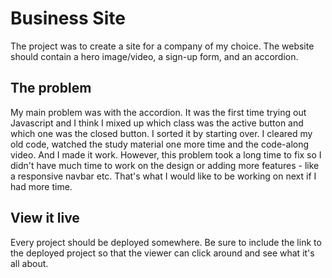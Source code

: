 # Business Site
The project was to create a site for a company of my choice. The website should contain a hero image/video, a sign-up form, and an accordion.

## The problem
My main problem was with the accordion. It was the first time trying out Javascript and I think I mixed up which class was the active button and which one was the closed button. I sorted it by starting over. I cleared my old code, watched the study material one more time and the code-along video. And I made it work. 
However, this problem took a long time to fix so I didn't have much time to work on the design or adding more features - like a responsive navbar etc. That's what I would like to be working on next if I had more time.

## View it live
Every project should be deployed somewhere. Be sure to include the link to the deployed project so that the viewer can click around and see what it's all about.

